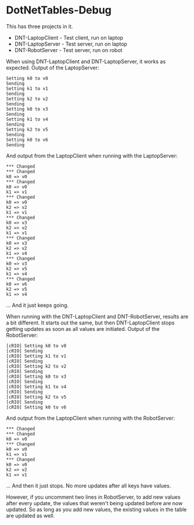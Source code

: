 DotNetTables-Debug
==================

This has three projects in it.
* DNT-LaptopClient - Test client, run on laptop
* DNT-LaptopServer - Test server, run on laptop
* DNT-RobotServer  - Test server, run on robot

When using DNT-LaptopClient and DNT-LaptopServer, it works as expected. Output of the LaptopServer:
```
Setting k0 to v0
Sending
Setting k1 to v1
Sending
Setting k2 to v2
Sending
Setting k0 to v3
Sending
Setting k1 to v4
Sending
Setting k2 to v5
Sending
Setting k0 to v6
Sending
```
And output from the LaptopClient when running with the LaptopServer:
```
*** Changed
*** Changed
k0 => v0
*** Changed
k0 => v0
k1 => v1
*** Changed
k0 => v0
k2 => v2
k1 => v1
*** Changed
k0 => v3
k2 => v2
k1 => v1
*** Changed
k0 => v3
k2 => v2
k1 => v4
*** Changed
k0 => v3
k2 => v5
k1 => v4
*** Changed
k0 => v6
k2 => v5
k1 => v4
```
... And it just keeps going.


When running with the DNT-LaptopClient and DNT-RobotServer, results are a bit different. It starts out the same, but then DNT-LaptopClient stops getting updates as soon as all values are initiated. Output of the RobotServer:
```
[cRIO] Setting k0 to v0
[cRIO] Sending
[cRIO] Setting k1 to v1
[cRIO] Sending
[cRIO] Setting k2 to v2
[cRIO] Sending
[cRIO] Setting k0 to v3
[cRIO] Sending
[cRIO] Setting k1 to v4
[cRIO] Sending
[cRIO] Setting k2 to v5
[cRIO] Sending
[cRIO] Setting k0 to v6
```
And output from the LaptopClient when running with the RobotServer:
```
*** Changed
*** Changed
k0 => v0
*** Changed
k0 => v0
k1 => v1
*** Changed
k0 => v0
k2 => v2
k1 => v1
```
... And then it just stops. No more updates after all keys have values.

However, if you uncomment two lines in RobotServer, to add new values after every update, the values that weren't being updated before are now updated. So as long as you add new values, the existing values in the table are updated as well.
